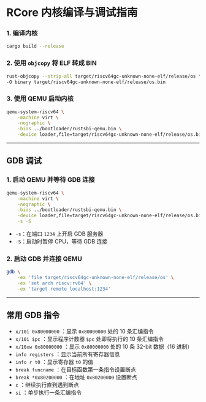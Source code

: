 # RCore 内核编译与调试指南
### 1. 编译内核

```bash
cargo build --release
```

### 2. 使用 `objcopy` 将 ELF 转成 BIN
```bash
rust-objcopy --strip-all target/riscv64gc-unknown-none-elf/release/os \
-O binary target/riscv64gc-unknown-none-elf/release/os.bin
```

### 3. 使用 QEMU 启动内核

```bash
qemu-system-riscv64 \
    -machine virt \
    -nographic \
    -bios ../bootloader/rustsbi-qemu.bin \
    -device loader,file=target/riscv64gc-unknown-none-elf/release/os.bin,addr=0x80200000
```

---

## GDB 调试

### 1. 启动 QEMU 并等待 GDB 连接

```bash
qemu-system-riscv64 \
    -machine virt \
    -nographic \
    -bios ../bootloader/rustsbi-qemu.bin \
    -device loader,file=target/riscv64gc-unknown-none-elf/release/os.bin,addr=0x80200000 \
    -s -S
```

* `-s`：在端口 `1234` 上开启 GDB 服务器
* `-S`：启动时暂停 CPU，等待 GDB 连接

### 2. 启动 GDB 并连接 QEMU

```bash
gdb \
    -ex 'file target/riscv64gc-unknown-none-elf/release/os' \
    -ex 'set arch riscv:rv64' \
    -ex 'target remote localhost:1234'
```

---

## 常用 GDB 指令

* `x/10i 0x80000000` ：显示 `0x80000000` 处的 10 条汇编指令
* `x/10i $pc` ：显示程序计数器 `$pc` 处即将执行的 10 条汇编指令
* `x/10xw 0x80000000` ：显示 `0x80000000` 处的 10 条 32-bit 数据（16 进制）
* `info registers` ：显示当前所有寄存器信息
* `info r t0` ：显示寄存器 `t0` 的值
* `break funcname` ：在目标函数第一条指令设置断点
* `break *0x80200000` ：在地址 `0x80200000` 设置断点
* `c` ：继续执行直到遇到断点
* `si` ：单步执行一条汇编指令
